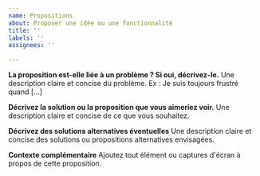 ```yaml
---
name: Propositions
about: Proposer une idée ou une fonctionnalité
title: ''
labels: ''
assignees: ''

---
```


**La proposition est-elle liée à un problème ? Si oui, décrivez-le.**
Une description claire et concise du problème. Ex : Je suis toujours frustré quand [...]

**Décrivez la solution ou la proposition que vous aimeriez voir.**
Une description claire et concise de ce que vous souhaitez.

**Décrivez des solutions alternatives éventuelles**
Une description claire et concise des solutions ou propositions alternatives envisagées.

**Contexte complémentaire**
Ajoutez tout élément ou captures d'écran à propos de cette proposition.
